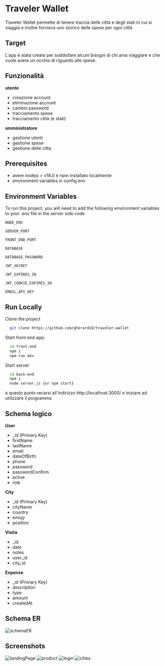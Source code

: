 # Traveler Wallet

Traveler Wallet permette di tenere traccia delle città e degli stati in cui si viaggia e inoltre fornisce uno storico delle spese per ogni città.

## Target

L'app è stata creata per soddisfare alcuni bisogni di chi ama viaggiare e che vuole avere un occhio di riguardo alle spese.

## Funzionalità

**utente**

- creazione account
- eliminazione account
- cambio password 
- tracciamento spese
- tracciamento città (e stati)

**amministratore**

- gestione utenti
- gestione spese
- gestione delle citta

## Prerequisites

- avere nodejs > v18.0 e npm installato localmente
- environment variables in config.env

## Environment Variables

To run this project, you will need to add the following environment variables to your .env file in the server side code

`NODE_ENV`

`SERVER_PORT`

`FRONT_END_PORT`

`DATABASE`

`DATABASE_PASSWORD`

`JWT_SECRET`

`JWT_EXPIRES_IN`

`JWT_COOKIE_EXPIRES_IN`

`EMAIL_API_KEY`

## Run Locally

Clone the project

```bash
  git clone https://github.com/gherardiD/traveler-wallet
```

Start front end app:

```bash
  cd front-end
  npm i
  npm run dev
```

Start server

```bash
  cd back-end
  npm i
  node server.js {or npm start}
```

a questo punto recarsi all'indirizzo http://localhost:3000/ e iniziare ad utilizzare il programma

## Schema logico

**User**

- \_id (Primary Key)
- firstName
- lastName
- email
- dateOfBirth
- phone
- password
- passwordConfirm
- active
- role

**City**

- \_id (Primary Key)
- cityName
- country
- emojy
- position

**Visita**
- _id
- date
- notes
- user_id
- city_id

**Expense**

- \_id (Primary Key)
- description
- type
- amount
- createdAt

## Schema ER

![schemaER](https://github.com/gherardiD/traveler-wallet/assets/101709520/17dcf6f1-890f-41ea-b9e8-38e236402eee)


## Screenshots

![landingPage](https://github.com/gherardiD/traveler-wallet/assets/101709520/73621e6d-3b3d-40ff-bb89-d5859feebdec)
![product](https://github.com/gherardiD/traveler-wallet/assets/101709520/d9d0e9b0-4b8e-42bb-b48f-bafa5d36a247)
![login](https://github.com/gherardiD/traveler-wallet/assets/101709520/1dd550dd-ca23-4bb3-8efd-0c7999d3b86c)
![cities](https://github.com/gherardiD/traveler-wallet/assets/101709520/dcb2639d-414e-4e05-b8cf-1812e889b0c6)



